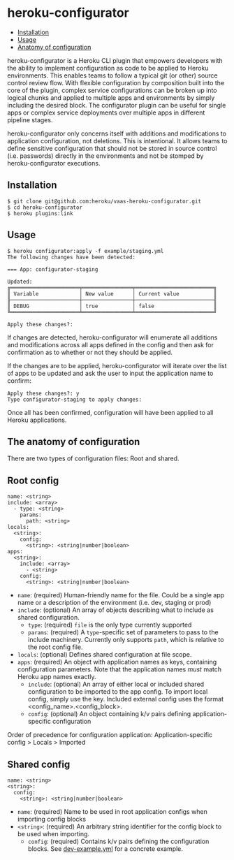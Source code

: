 heroku-configurator
===================

<!-- toc -->
* [Installation](#installation)
* [Usage](#usage)
* [Anatomy of configuration](#anatomy)
<!-- tocstop -->

heroku-configurator is a Heroku CLI plugin that empowers developers with the ability to implement configuration as code to be applied to Heroku environments. This enables teams to follow a typical git (or other) source control review flow. With flexible configuration by composition built into the core of the plugin, complex service configurations can be broken up into logical chunks and applied to multiple apps and environments by simply including the desired block. The configurator plugin can be useful for single apps or complex service deployments over multiple apps in different pipeline stages.

heroku-configurator only concerns itself with additions and modifications to application configuration, not deletions. This is intentional. It allows teams to define sensitive configuration that should not be stored in source control (i.e. passwords) directly in the environments and not be stomped by heroku-configurator executions.

<!-- installation -->
Installation
------------

```
$ git clone git@github.com:heroku/vaas-heroku-configurator.git
$ cd heroku-configurator
$ heroku plugins:link
```
<!-- installationstop -->

<!-- usage -->
Usage
-----
```
$ heroku configurator:apply -f example/staging.yml 
The following changes have been detected:

=== App: configurator-staging

Updated:
╔══════════════════════╤════════════════╤═════════════════════════╗
║ Variable             │ New value      │ Current value           ║
╟──────────────────────┼────────────────┼─────────────────────────╢
║ DEBUG                │ true           │ false                   ║
╚══════════════════════╧════════════════╧═════════════════════════╝

Apply these changes?: 
```

If changes are detected, heroku-configurator will enumerate all additions and modifications across all apps defined in the config and then ask for confirmation as to whether or not they should be applied.

If the changes are to be applied, heroku-configurator will iterate over the list of apps to be updated and ask the user to input the application name to confirm:

```
Apply these changes?: y
Type configurator-staging to apply changes: 
```

Once all has been confirmed, configuration will have been applied to all Heroku applications.
<!-- usagestop -->

<!-- anatomy -->
The anatomy of configuration
----------------------------

There are two types of configuration files: Root and shared.

## Root config
```
name: <string>
include: <array>
  - type: <string>
    params:
      path: <string>
locals:
  <string>:
    config:
      <string>: <string|number|boolean>
apps:
  <string>:
    include: <array>
      - <string>
    config:
      <string>: <string|number|boolean>
```

* `name`: (required) Human-friendly name for the file. Could be a single app name or a description of the environment (i.e. dev, staging or prod)
* `include`: (optional) An array of objects describing what to include as shared configuration.
  * `type`: (required) `file` is the only type currently supported
  * `params`: (required) A `type`-specific set of parameters to pass to the include machinery. Currently only supports `path`, which is relative to the root config file.
* `locals`: (optional) Defines shared configuration at file scope.
* `apps`: (required) An object with application names as keys, containing configuration parameters. Note that the application names _must_ match Heroku app names exactly.
  * `include`: (optional) An array of either local or included shared configuration to be imported to the app config. To import local config, simply use the key. Included external config uses the format <config_name>.<config_block>.
  * `config`: (optional) An object containing k/v pairs defining application-specific configuration

Order of precedence for configuration application: Application-specific config > Locals > Imported

## Shared config

```
name: <string>
<string>:
  config:
    <string>: <string|number|boolean>
```

* `name`: (required) Name to be used in root application configs when importing config blocks
* `<string>`: (required) An arbitrary string identifier for the config block to be used when importing. 
  * `config`: (required) Contains k/v pairs defining the configuration blocks.
See [dev-example.yml](example/dev-example.yml) for a concrete example.

<!-- anatomystop -->
